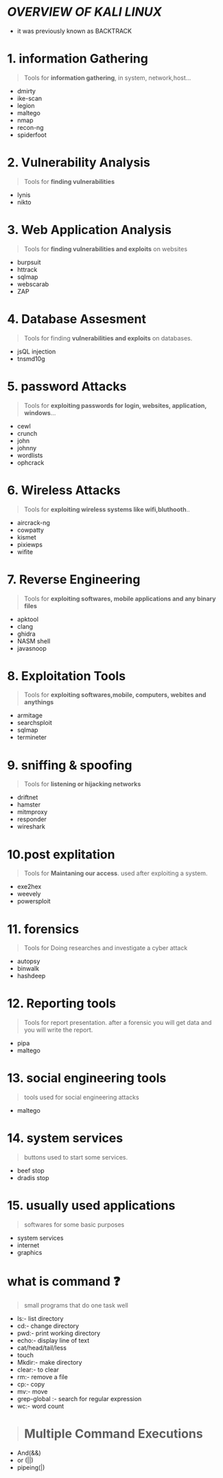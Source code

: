 # ***OVERVIEW OF KALI LINUX*** 

- it was previously known as BACKTRACK

# 1. information Gathering
> Tools for **information gathering**, in system, network,host...
- dmirty     
- ike-scan
- legion 
- maltego
- nmap 
- recon-ng
- spiderfoot

# 2. Vulnerability Analysis
> Tools for **finding vulnerabilities**
- lynis 
- nikto

# 3. Web Application Analysis
> Tools for **finding vulnerabilities and exploits** on websites
- burpsuit
- httrack
- sqlmap
- webscarab
- ZAP
# 4. Database Assesment 
> Tools for finding **vulnerabilities and exploits** on databases.
- jsQL injection
- tnsmd10g
# 5. password Attacks
> Tools for **exploiting passwords for login, websites, application, windows**...
- cewl
- crunch
- john
- johnny
- wordlists
- ophcrack
# 6. Wireless Attacks
> Tools for **exploiting wireless systems like wifi,bluthooth**..
- aircrack-ng
- cowpatty
- kismet
- pixiewps
- wifite

# 7. Reverse Engineering 
> Tools for **exploiting softwares, mobile applications and any binary files**
- apktool
- clang
- ghidra
- NASM shell
- javasnoop
# 8. Exploitation Tools
> Tools for **exploiting softwares,mobile, computers, webites and anythings**
- armitage
- searchsploit
- sqlmap
- termineter
# 9. sniffing & spoofing
> Tools for **listening or hijacking networks**
- driftnet
- hamster
- mitmproxy
- responder
- wireshark
# 10.post explitation
> Tools for **Maintaning our access**. used after exploiting a system.
- exe2hex
- weevely
- powersploit
# 11. forensics
> Tools for Doing researches and investigate a cyber attack
- autopsy
- binwalk
- hashdeep
# 12. Reporting tools
> Tools for report presentation. after a forensic you will get data and you will write the report.
- pipa
- maltego
# 13. social engineering tools
> tools used for social engineering attacks
- maltego
# 14. system services
> buttons used to start some services.
- beef stop
- dradis stop
# 15. usually used applications
> softwares for some basic purposes
- system services
- internet
- graphics

# what is command ❓
> small programs that do one task well

- ls:-  list directory
- cd:- change directory 
- pwd:- print working directory
- echo:- display line of text
- cat/head/tail/less
- touch
- Mkdir:- make directory
- clear:- to clear
- rm:- remove a file
- cp:- copy
- mv:- move
- grep-global :- search for regular expression
- wc:- word count
># Multiple Command Executions
- And(&&) 
- or (||)
- pipeing(|)
